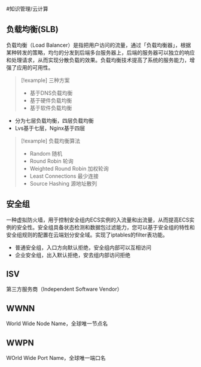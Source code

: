 #知识管理/云计算 

## 负载均衡(SLB)

负载均衡（Load Balancer）是指把用户访问的流量，通过「负载均衡器」，根据某种转发的策略，均匀的分发到后端多台服务器上，后端的服务器可以独立的响应和处理请求，从而实现分散负载的效果。负载均衡技术提高了系统的服务能力，增强了应用的可用性。

> [!example] 三种方案
>  - 基于DNS负载均衡
>  - 基于硬件负载均衡
>  - 基于软件负载均衡

- 分为七层负载均衡，四层负载均衡
- Lvs基于七层，Nginx基于四层

> [!example] 负载均衡算法
>  - Random 随机
>  - Round Robin 轮询
>  - Weighted Round Robin 加权轮询
>  - Least Connections 最少连接
>  - Source Hashing 源地址散列

## 安全组

一种虚拟防火墙，用于控制安全组内ECS实例的入流量和出流量，从而提高ECS实例的安全性。安全组具备状态检测和数据包过滤能力，您可以基于安全组的特性和安全组规则的配置在云端划分安全域。实现了iptables的filter表功能。

- 普通安全组，入口方向默认拒绝，安全组内部可以互相访问
- 企业安全组，出入默认拒绝，安去组内部访问拒绝

## ISV

第三方服务商（Independent Software Vendor）

## WWNN

World Wide Node Name，全球唯一节点名

## WWPN

WOrld Wide Port Name，全球唯一端口名

